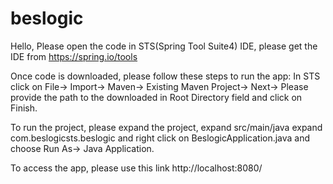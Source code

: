 # beslogic
Hello,
Please open the code in STS(Spring Tool Suite4) IDE, please get the IDE from https://spring.io/tools

Once code is downloaded, please follow these steps to run the app:
In STS click on File-> Import-> Maven-> Existing Maven Project-> Next-> 
Please provide the path to the downloaded in Root Directory field  and click on Finish.

To run the project, please expand the project, expand src/main/java expand com.beslogicsts.beslogic and right click on BeslogicApplication.java and choose Run As-> Java Application.


To access the app, please use this link http://localhost:8080/
